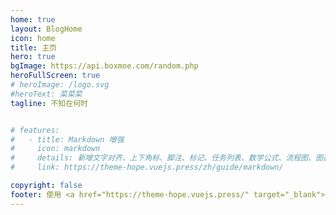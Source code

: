 ```yaml
---
home: true
layout: BlogHome
icon: home
title: 主页
hero: true
bgImage: https://api.boxmoe.com/random.php
heroFullScreen: true
# heroImage: /logo.svg
#heroText: 菜菜菜
tagline: 不知在何时


# features:
#   - title: Markdown 增强
#     icon: markdown
#     details: 新增文字对齐、上下角标、脚注、标记、任务列表、数学公式、流程图、图表与幻灯片支持
#     link: https://theme-hope.vuejs.press/zh/guide/markdown/

copyright: false
footer: 使用 <a href="https://theme-hope.vuejs.press/" target="_blank">VuePress Theme Hope</a> 主题 | MIT 协议, 版权所有 © 2023-present sugar
---
```

